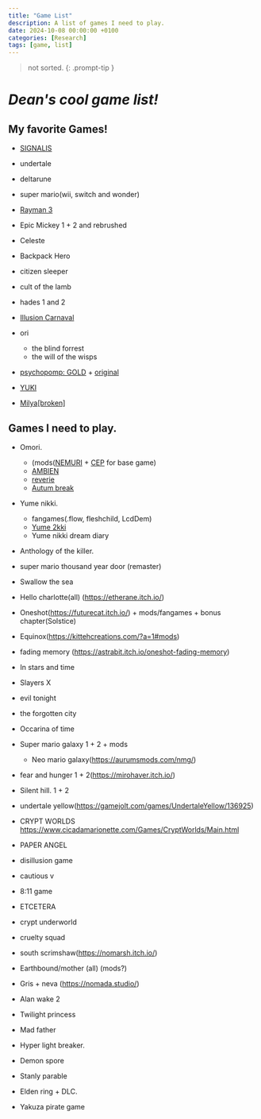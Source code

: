 ```yaml
---
title: "Game List"
description: A list of games I need to play.
date: 2024-10-08 00:00:00 +0100
categories: [Research]
tags: [game, list]
---
```

> not sorted.
{: .prompt-tip }
# *Dean's cool game list!*

## My favorite Games!

- [SIGNALIS](https://rose-engine.org/signalis/)

- undertale

- deltarune

- super mario(wii, switch and wonder)

- [Rayman 3](https://raymanpc.com/wiki/en/Rayman_3)

- Epic Mickey 1 + 2 and rebrushed

- Celeste

- Backpack Hero

- citizen sleeper

- cult of the lamb

- hades 1 and 2

- [Illusion Carnaval](https://kiz-qi.itch.io/illusion-carnival)

- ori 
    - the blind forrest
    - the will of the wisps

- [psychopomp: GOLD](https://store.steampowered.com/app/3243190/Psychopomp_GOLD/) + [original](https://karbonic.itch.io/psychopomp)

- [YUKI](https://visualmemoryunit.itch.io/yuki)

- [Milya[broken]](https://lol-rust.itch.io/milyabroken)

## Games I need to play.

- Omori. 
    - (mods([NEMURI](https://mods.one/mod/nemuri) + [CEP](https://mods.one/mod/cep) for base game)
    - [AMBIEN](https://mods.one/mod/ambien)
    - [reverie](https://mods.one/mod/reverie)
    - [Autum break](https://mods.one/mod/autumnbreak)


- Yume nikki.
    - fangames(.flow, fleshchild, LcdDem)
    - [Yume 2kki](https://yume.wiki/2kki/Yume_2kki_Wiki)
    - Yume nikki dream diary

- Anthology of the killer.

- super mario thousand year door (remaster)

- Swallow the sea

- Hello charlotte(all) (https://etherane.itch.io/)

- Oneshot(https://futurecat.itch.io/) + mods/fangames + bonus chapter(Solstice)

- Equinox(https://kittehcreations.com/?a=1#mods)

- fading memory (https://astrabit.itch.io/oneshot-fading-memory)

- In stars and time

- Slayers X

- evil tonight

- the forgotten city

- Occarina of time

- Super mario galaxy 1 + 2 + mods
    - Neo mario galaxy(https://aurumsmods.com/nmg/)

- fear and hunger 1 + 2(https://mirohaver.itch.io/)

- Silent hill. 1 + 2

- undertale yellow(https://gamejolt.com/games/UndertaleYellow/136925)

- CRYPT WORLDS https://www.cicadamarionette.com/Games/CryptWorlds/Main.html

- PAPER ANGEL

- disillusion game

- cautious v

- 8:11 game

- ETCETERA

- crypt underworld

- cruelty squad

- south scrimshaw(https://nomarsh.itch.io/)

- Earthbound/mother (all) (mods?)

- Gris + neva (https://nomada.studio/)

- Alan wake 2

- Twilight princess

- Mad father

- Hyper light breaker.

- Demon spore

- Stanly parable

- Elden ring + DLC.

- Yakuza pirate game
